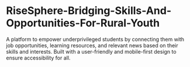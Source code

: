 # RiseSphere-Bridging-Skills-And-Opportunities-For-Rural-Youth
A platform to empower underprivileged students by connecting them with job opportunities, learning resources, and relevant news based on their skills and interests. Built with a user-friendly and mobile-first design to ensure accessibility for all.
